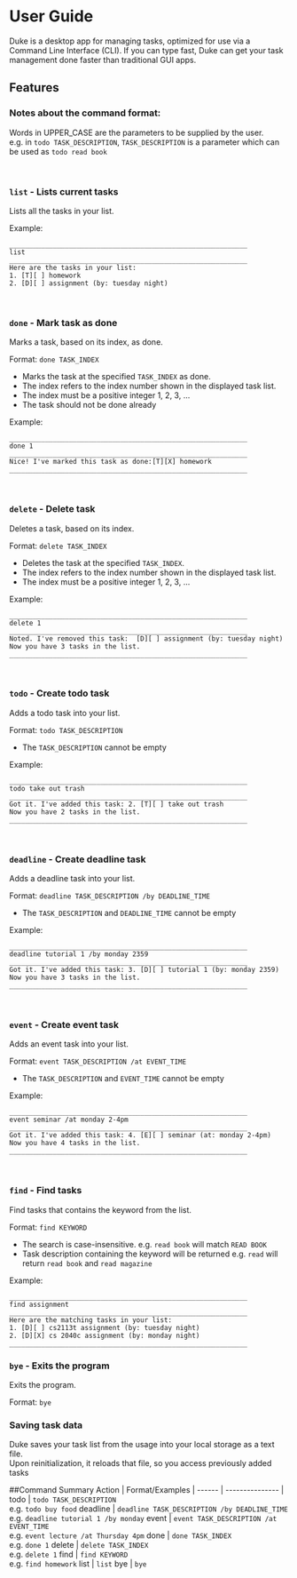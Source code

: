 # User Guide

Duke is a desktop app for managing tasks, optimized for use via a Command Line Interface (CLI).
If you can type fast, Duke can get your task management done faster than traditional GUI apps.

## Features

### Notes about the command format:
Words in UPPER_CASE are the parameters to be supplied by the user. <br />
e.g. in `todo TASK_DESCRIPTION`, `TASK_DESCRIPTION` is a parameter which can be used as `todo read book`

<br />

### `list` - Lists current tasks
Lists all the tasks in your list.

Example:

```
____________________________________________________________
list
____________________________________________________________
Here are the tasks in your list:
1. [T][ ] homework
2. [D][ ] assignment (by: tuesday night)
```
<br />

### `done` - Mark task as done
Marks a task, based on its index, as done.

Format: `done TASK_INDEX`
* Marks the task at the specified `TASK_INDEX` as done.<br />
* The index refers to the index number shown in the displayed task list.<br />
* The index must be a positive integer 1, 2, 3, ...<br />
* The task should not be done already

Example:

```
____________________________________________________________
done 1
____________________________________________________________
Nice! I've marked this task as done:[T][X] homework
____________________________________________________________
```
<br />

### `delete` - Delete task
Deletes a task, based on its index.

Format: `delete TASK_INDEX`<br />
* Deletes the task at the specified `TASK_INDEX`.<br />
* The index refers to the index number shown in the displayed task list.<br />
* The index must be a positive integer 1, 2, 3, ...<br />

Example:
```
____________________________________________________________
delete 1
____________________________________________________________
Noted. I've removed this task:  [D][ ] assignment (by: tuesday night)
Now you have 3 tasks in the list.
____________________________________________________________
```
<br />

### `todo` - Create todo task
Adds a todo task into your list.

Format: `todo TASK_DESCRIPTION`
* The `TASK_DESCRIPTION` cannot be empty

Example:
```
____________________________________________________________
todo take out trash
____________________________________________________________
Got it. I've added this task: 2. [T][ ] take out trash
Now you have 2 tasks in the list.
____________________________________________________________
```
<br />

### `deadline` - Create deadline task
Adds a deadline task into your list.

Format: `deadline TASK_DESCRIPTION /by DEADLINE_TIME`
* The `TASK_DESCRIPTION` and `DEADLINE_TIME` cannot be empty

Example:
```
____________________________________________________________
deadline tutorial 1 /by monday 2359
____________________________________________________________
Got it. I've added this task: 3. [D][ ] tutorial 1 (by: monday 2359)
Now you have 3 tasks in the list.
____________________________________________________________
```
<br />

### `event` - Create event task
Adds an event task into your list.

Format: `event TASK_DESCRIPTION /at EVENT_TIME`
* The `TASK_DESCRIPTION` and `EVENT_TIME` cannot be empty

Example:
```
____________________________________________________________
event seminar /at monday 2-4pm
____________________________________________________________
Got it. I've added this task: 4. [E][ ] seminar (at: monday 2-4pm)
Now you have 4 tasks in the list.
____________________________________________________________
```
<br />

### `find` - Find tasks
Find tasks that contains the keyword from the list.

Format: `find KEYWORD`
* The search is case-insensitive. e.g. `read book` will match `READ BOOK`
* Task description containing the keyword will be returned 
e.g. `read` will return `read book` and `read magazine`

Example:
```
____________________________________________________________
find assignment
____________________________________________________________
Here are the matching tasks in your list:
1. [D][ ] cs2113t assignment (by: tuesday night)
2. [D][X] cs 2040c assignment (by: monday night)
____________________________________________________________
```

### `bye` - Exits the program
Exits the program.

Format: `bye`

### Saving task data
Duke saves your task list from the usage into your local storage as a text file.<br />
Upon reinitialization, it reloads that file, so you access previously added tasks


##Command Summary
Action | Format/Examples |
------ | --------------- |
todo | `todo TASK_DESCRIPTION` <br /> e.g. `todo buy food`
deadline | `deadline TASK_DESCRIPTION /by DEADLINE_TIME`<br /> e.g. `deadline tutorial 1 /by monday`
event | `event TASK_DESCRIPTION /at EVENT_TIME` <br /> e.g. `event lecture /at Thursday 4pm`
done | `done TASK_INDEX` <br /> e.g. `done 1`
delete | `delete TASK_INDEX` <br /> e.g. `delete 1`
find | `find KEYWORD` <br /> e.g. `find homework`
list | `list`
bye | `bye`